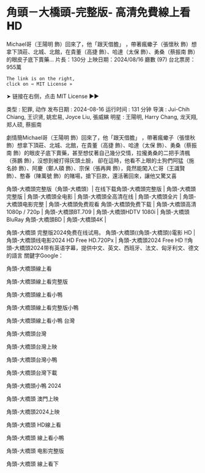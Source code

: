 # 角頭－大橋頭-完整版- 高清免費線上看𝐇D

Michael哥（王陽明 飾）回來了，他「跟天借膽」 ，帶著瘋蠍子（張懷秋 飾）想拿下頂莊、北城、北館，在貴董（高捷 飾）、哈達（太保 飾）、勇桑（蔡振南 飾）的眼皮子底下賣藥...
片長：130分 上映日期：2024/08/16 廳數 (97) 台北票房：955萬

    The link is on the right,
    click on ➺ MIT License »

➤ 链接在右侧，点击 MIT License ►►

类型 : 犯罪, 动作
发布日期 : 2024-08-16
运行时间 : 131 分钟
导演 : Jui-Chih Chiang, 王识贤, 姚宏易, Joyce Liu, 張威縯
明星 : 王陽明, Harry Chang, 龙天翔, 郑人硕, 蔡振南

劇情簡Michael哥（王陽明 飾）回來了，他「跟天借膽」 ，帶著瘋蠍子（張懷秋 飾）想拿下頂莊、北城、北館，在貴董（高捷 飾）、哈達（太保 飾）、勇桑（蔡振南 飾）的眼皮子底下賣藥，甚至想仗著自己幾分交情，拉攏勇桑的二把手清楓（孫鵬 飾），沒想到被打得灰頭土臉， 卻在這時，他看不上眼的土狗們阿猛（施名帥 飾）、阿慶（鄭人碩 飾）、宗保（張再興 飾），竟然能闖入仁哥（王識賢 飾）、憨春（陳萬號 飾）的賭場，搶下巨款，還活著回來，讓他又驚又喜

角頭-大橋頭完整版（角頭-大橋頭）| 在线下载角頭-大橋頭完整版 | 角頭-大橋頭完整版 | 角頭-大橋頭全电影 | 角頭-大橋頭全高清在线 | 角頭-大橋頭全片 | 角頭-大橋頭电影完整 | 角頭-大橋頭免费观看 角頭-大橋頭免费下载 | 角頭-大橋頭高清1080p / 720p | 角頭-大橋頭BT.709 | 角頭-大橋頭HDTV 1080i | 角頭-大橋頭BluRay 角頭-大橋頭BD | 角頭-大橋頭4K |

角頭-大橋頭 完整版2024免费在线试用。 角頭-大橋頭((角頭-大橋頭))電影 HD | 角頭-大橋頭线电影2024 HD Free HD.720Px | 角頭-大橋頭2024 Free HD !!角頭-大橋頭2024带有英语字幕，提供中文、英文、西班牙、法文、匈牙利文、德文的語言 關鍵字Google：

角頭-大橋頭線上看

角頭-大橋頭線上看完整版

角頭-大橋頭線上看小鴨

角頭-大橋頭線上看完整版小鴨

角頭-大橋頭線上看小鴨 台灣

角頭-大橋頭台灣

角頭-大橋頭台灣上映

角頭-大橋頭台灣小鴨

角頭-大橋頭台灣下載

角頭-大橋頭小鴨 2024

角頭-大橋頭 澳門上映

角頭-大橋頭2024上映

角頭-大橋頭 HD線上看

角頭-大橋頭 線上看小鴨

角頭-大橋頭 电影完整版

角頭-大橋頭 線上看下
